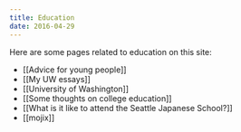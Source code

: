 ```yaml
---
title: Education
date: 2016-04-29
---
```


Here are some pages related to education on this site:

- [[Advice for young people]]
- [[My UW essays]]
- [[University of Washington]]
- [[Some thoughts on college education]]
- [[What is it like to attend the Seattle Japanese School?]]
- [[mojix]]
